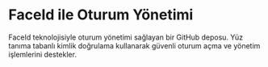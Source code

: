 # FaceId ile Oturum Yönetimi

FaceId teknolojisiyle oturum yönetimi sağlayan bir GitHub deposu. Yüz tanıma tabanlı kimlik doğrulama kullanarak güvenli oturum açma ve yönetim işlemlerini destekler.
